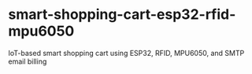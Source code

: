 # smart-shopping-cart-esp32-rfid-mpu6050
IoT-based smart shopping cart using ESP32, RFID, MPU6050, and SMTP email billing
